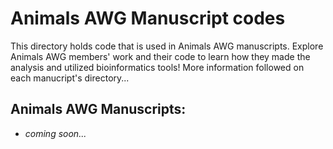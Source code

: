 # Animals AWG Manuscript codes

This directory holds code that is used in Animals AWG manuscripts. Explore Animals AWG members' work and their code to learn how they made the analysis and utilized bioinformatics tools! More information followed on each manucript's directory...

## Animals AWG Manuscripts:

- *coming soon...*
